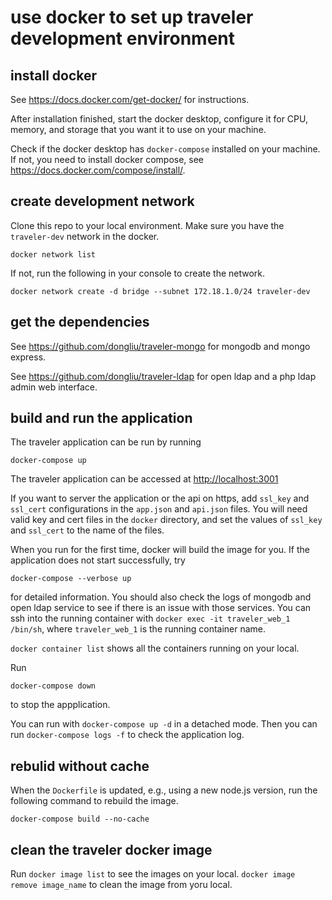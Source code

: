 # use docker to set up traveler development environment

## install docker

See <https://docs.docker.com/get-docker/> for instructions.

After installation finished, start the docker desktop, configure it for CPU, memory, and storage that you want it to use on your machine.

Check if the docker desktop has `docker-compose` installed on your machine. If not, you need to install docker compose, see <https://docs.docker.com/compose/install/>.

## create development network

Clone this repo to your local environment. Make sure you have the `traveler-dev` network in the docker.

```
docker network list
```

If not, run the following in your console to create the network.

```
docker network create -d bridge --subnet 172.18.1.0/24 traveler-dev
```

## get the dependencies

See <https://github.com/dongliu/traveler-mongo> for mongodb and mongo express.

See <https://github.com/dongliu/traveler-ldap> for open ldap and a php ldap admin web interface.

## build and run the application

The traveler application can be run by running

```
docker-compose up
```

The traveler application can be accessed at <http://localhost:3001>

If you want to server the application or the api on https, add `ssl_key` and `ssl_cert` configurations in the `app.json` and `api.json` files. You will need valid key and cert files in the `docker` directory, and set the values of `ssl_key` and `ssl_cert` to the name of the files.

When you run for the first time, docker will build the image for you. If the application does not start successfully, try

```
docker-compose --verbose up
```

for detailed information. You should also check the logs of mongodb and open ldap service to see if there is an issue with those services. You can ssh into the running container with `docker exec -it traveler_web_1 /bin/sh`, where `traveler_web_1` is the running container name.

`docker container list` shows all the containers running on your local.

Run

```
docker-compose down
```

to stop the appplication.

You can run with `docker-compose up -d` in a detached mode. Then you can run `docker-compose logs -f` to check the application log.

## rebulid without cache

When the `Dockerfile` is updated, e.g., using a new node.js version, run the following command to rebuild the image.

```
docker-compose build --no-cache
```

## clean the traveler docker image

Run `docker image list` to see the images on your local. `docker image remove image_name` to clean the image from yoru local.
